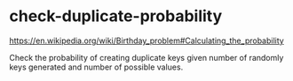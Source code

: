 # check-duplicate-probability

https://en.wikipedia.org/wiki/Birthday_problem#Calculating_the_probability

Check the probability of creating duplicate keys given number of randomly keys generated and number of possible values.
